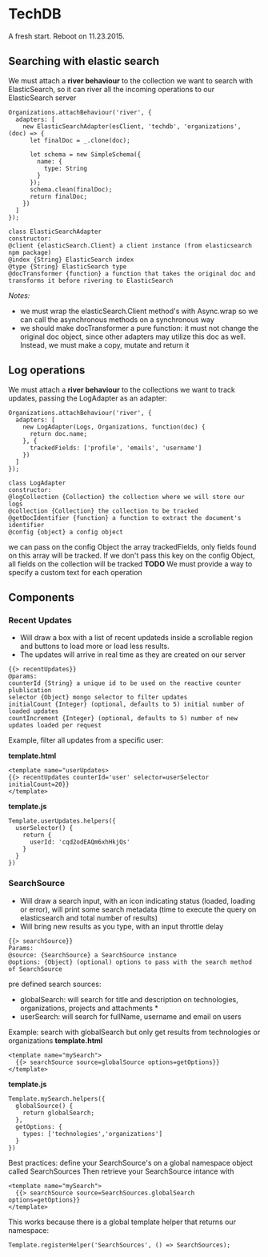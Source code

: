 # TechDB

A fresh start. Reboot on 11.23.2015.

## Searching with elastic search
We must attach a **river behaviour** to the collection we want to search with ElasticSearch, so it can river all the incoming operations to our ElasticSearch server

```
Organizations.attachBehaviour('river', {
  adapters: [
    new ElasticSearchAdapter(esClient, 'techdb', 'organizations', (doc) => {
      let finalDoc = _.clone(doc);

      let schema = new SimpleSchema({
        name: {
          type: String
        }
      });
      schema.clean(finalDoc);
      return finalDoc;
    })
  ]
});
```

```
class ElasticSearchAdapter
constructor:
@client {elasticSearch.Client} a client instance (from elasticsearch npm package)
@index {String} ElasticSearch index
@type {String} ElasticSearch type
@docTransformer {function} a function that takes the original doc and transforms it before rivering to ElasticSearch
```
*Notes:*
- we must wrap the elasticSearch.Client method's with Async.wrap so we can call the asynchronous methods on a synchronous way
- we should make docTransformer a pure function: it must not change the original doc object, since other adapters may utilize this doc as well. Instead, we must make a copy, mutate and return it


## Log operations
We must attach a **river behaviour** to the collections we want to track updates, passing the LogAdapter as an adapter:

```
Organizations.attachBehaviour('river', {
  adapters: [
    new LogAdapter(Logs, Organizations, function(doc) {
      return doc.name;
    }, {
      trackedFields: ['profile', 'emails', 'username']
    })
  ]
});
```

```
class LogAdapter
constructor:
@logCollection {Collection} the collection where we will store our logs
@collection {Collection} the collection to be tracked
@getDocIdentifier {function} a function to extract the document's identifier
@config {object} a config object
```
we can pass on the config Object the array trackedFields, only fields found on this array will be tracked. If we don't pass this key on the config Object, all fields on the collection will be tracked
**TODO**
We must provide a way to specify a custom text for each operation



## Components
### Recent Updates
- Will draw a box with a list of recent updateds inside a scrollable region and buttons to load more or load less results.
- The updates will arrive in real time as they are created on our server
```
{{> recentUpdates}}
@params:
counterId {String} a unique id to be used on the reactive counter plublication
selector {Object} mongo selector to filter updates
initialCount {Integer} (optional, defaults to 5) initial number of loaded updates
countIncrement {Integer} (optional, defaults to 5) number of new updates loaded per request
```
Example, filter all updates from a specific user:

**template.html**
```
<template name="userUpdates>
{{> recentUpdates counterId='user' selector=userSelector initialCount=20}}
</template>
```
**template.js**
```
Template.userUpdates.helpers({
  userSelector() {
    return {
      userId: 'cqd2odEAQm6xhHkjQs'
    }
  }
})
```
### SearchSource

- Will draw a search input, with an icon indicating status (loaded, loading or error), will print some search metadata (time to execute the query on elasticsearch and total number of results)
- Will bring new results as you type, with an input throttle delay
```
{{> searchSource}}
Params:
@source: {SearchSource} a SearchSource instance
@options: {Object} (optional) options to pass with the search method of SearchSource
``` 
pre defined search sources:
- globalSearch: will search for title and description on technologies, organizations, projects and attachments *
- userSearch: will search for fullName, username and email on users

Example: search with globalSearch but only get results from technologies or organizations
**template.html**
```
<template name="mySearch">
  {{> searchSource source=globalSource options=getOptions}}
</template>
```
**template.js**
```
Template.mySearch.helpers({
  globalSource() {
    return globalSearch;
  },
  getOptions: {
    types: ['technologies','organizations']
  }
})
```
Best practices:
define your SearchSource's on a global namespace object called SearchSources
Then retrieve your SearchSource intance with 
```
<template name="mySearch">
  {{> searchSource source=SearchSources.globalSearch options=getOptions}}
</template>
```
This works because there is a global template helper that returns our namespace:
```
Template.registerHelper('SearchSources', () => SearchSources);
```
